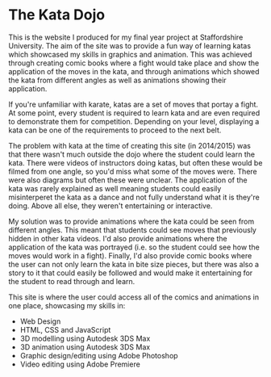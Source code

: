 # The Kata Dojo

This is the website I produced for my final year project at Staffordshire University. The aim of the site was to provide a fun way of learning katas which showcased my skills in graphics and animation. This was achieved through creating comic books where a fight would take place and show the application of the moves in the kata, and through animations which showed the kata from different angles as well as animations showing their application.

If you're unfamiliar with karate, katas are a set of moves that portay a fight. At some point, every student is required to learn kata and are even required to demonstrate them for competition. Depending on your level, displaying a kata can be one of the requirements to proceed to the next belt.

The problem with kata at the time of creating this site (in 2014/2015) was that there wasn't much outside the dojo where the student could learn the kata. There were videos of instructors doing katas, but often these would be filmed from one angle, so you'd miss what some of the moves were. There were also diagrams but often these were unclear. The application of the kata was rarely explained as well meaning students could easily misinterperet the kata as a dance and not fully understand what it is they're doing. Above all else, they weren't entertaining or interactive.

My solution was to provide animations where the kata could be seen from different angles. This meant that students could see moves that previously hidden in other kata videos. I'd also provide animations where the application of the kata was portrayed (i.e. so the student could see how the moves would work in a fight). Finally, I'd also provide comic books where the user can not only learn the kata in bite size pieces, but there was also a story to it that could easily be followed and would make it entertaining for the student to read through and learn.

This site is where the user could access all of the comics and animations in one place, showcasing my skills in:

- Web Design
- HTML, CSS and JavaScript
- 3D modelling using Autodesk 3DS Max
- 3D animation using Autodesk 3DS Max
- Graphic design/editing using Adobe Photoshop
- Video editing using Adobe Premiere
